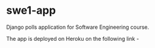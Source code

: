 # swe1-app
Django polls application for Software Engineering course.

The app is deployed on Heroku on the following link - 
